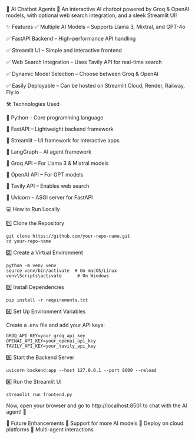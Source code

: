 🤖 AI Chatbot Agents
🚀 An interactive AI chatbot powered by Groq & OpenAI models, with optional web search integration, and a sleek Streamlit UI!

✨ Features
✅ Multiple AI Models – Supports Llama 3, Mixtral, and GPT-4o


✅ FastAPI Backend – High-performance API handling


✅ Streamlit UI – Simple and interactive frontend


✅ Web Search Integration – Uses Tavily API for real-time search


✅ Dynamic Model Selection – Choose between Groq & OpenAI


✅ Easily Deployable – Can be hosted on Streamlit Cloud, Render, Railway, Fly.io



🛠 Technologies Used


🔹 Python – Core programming language


🔹 FastAPI – Lightweight backend framework


🔹 Streamlit – UI framework for interactive apps


🔹 LangGraph – AI agent framework


🔹 Groq API – For Llama 3 & Mixtral models


🔹 OpenAI API – For GPT models


🔹 Tavily API – Enables web search


🔹 Uvicorn – ASGI server for FastAPI


💻 How to Run Locally


1️⃣ Clone the Repository

```
git clone https://github.com/your-repo-name.git
cd your-repo-name
```

2️⃣ Create a Virtual Environment
```
python -m venv venv
source venv/bin/activate  # On macOS/Linux
venv\Scripts\activate      # On Windows
```
3️⃣ Install Dependencies

```pip install -r requirements.txt```


4️⃣ Set Up Environment Variables


Create a .env file and add your API keys:

```
GROQ_API_KEY=your_groq_api_key
OPENAI_API_KEY=your_openai_api_key
TAVILY_API_KEY=your_tavily_api_key
```
5️⃣ Start the Backend Server

```uvicorn backend:app --host 127.0.0.1 --port 8000 --reload```


6️⃣ Run the Streamlit UI

```streamlit run frontend.py```

Now, open your browser and go to http://localhost:8501 to chat with the AI agent! 🎉

📢 Future Enhancements
🚀 Support for more AI models
🚀 Deploy on cloud platforms
🚀 Multi-agent interactions

